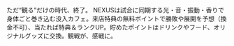 ただ“観る”だけの時代、終了。
NEXUSは試合に同期する光・音・振動・香りで身体ごと巻き込む没入カフェ。来店特典の無料ポイントで勝敗や展開を予想（換金不可）、当たれば特典＆ランクUP。貯めたポイントはドリンクやフード、オリジナルグッズに交換。観戦が、感戦に。
